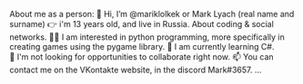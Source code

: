 About me as a person:
   🤙 Hi, I’m @mariklolkek or Mark Lyach (real name and surname)
   👉 i'm 13 years old, and live in Russia.
About coding & social networks.
   👨‍💻 I am interested in python programming, more specifically in creating games using the pygame library. 
   👶 I am currently learning C#.  
   🙅 I'm not looking for opportunities to collaborate right now.
   📫 You can contact me on the VKontakte website, in the discord Mark#3657. ...

<!---
mariklolkek/mariklolkek is a ✨ special ✨ repository because its `README.md` (this file) appears on your GitHub profile.
You can click the Preview link to take a look at your changes.
--->
